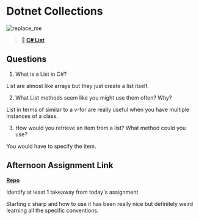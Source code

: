 # Dotnet Collections

![replace_me](https://codeworks.blob.core.windows.net/public/assets/img/illustrations/placeholder.svg)

> **📖 [C# List](https://codeworksacademy.com/fs-student-guide/resources/wk10/02-List-Methods)**

## Questions

1. What is a List in C#?

List are almost like arrays but they just create a list itself.

2. What List methods seem like you might use them often? Why?

List in terms of similar to a v-for are really useful when you have multiple instances of a class.

3. How would you retrieve an item from a list? What method could you use?

You would have to specify the item. 

## Afternoon Assignment Link

**[Repo](https://github.com/JonathonMcNamara/C-Sharp-2)**

Identify at least 1 takeaway from today's assignment

Starting c sharp and how to use it has been really nice but definitely weird learning all the specific conventions. 
